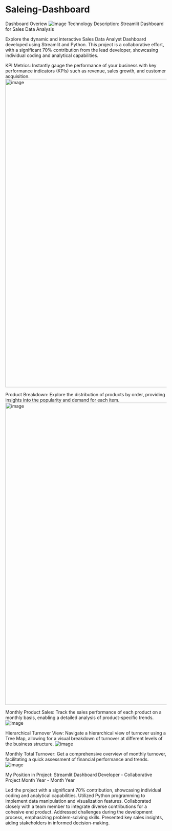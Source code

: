 ﻿# Saleing-Dashboard
 Dashboard Overiew 
![image](https://github.com/NguyenMinhTriB1910472/Saleing-Dashboard/assets/63711185/c98506fe-7d9b-4eb7-b31a-7ef3583e8355)
Technology Description:
Streamlit Dashboard for Sales Data Analysis

Explore the dynamic and interactive Sales Data Analyst Dashboard developed using Streamlit and Python. This project is a collaborative effort, with a significant 70% contribution from the lead developer, showcasing individual coding and analytical capabilities.


KPI Metrics: Instantly gauge the performance of your business with key performance indicators (KPIs) such as revenue, sales growth, and customer acquisition.
<img width="961" alt="image" src="https://github.com/NguyenMinhTriB1910472/Saleing-Dashboard/assets/63711185/ea0c81f9-8ce1-4739-b485-638b0d5836b1">

Product Breakdown: Explore the distribution of products by order, providing insights into the popularity and demand for each item.
<img width="942" alt="image" src="https://github.com/NguyenMinhTriB1910472/Saleing-Dashboard/assets/63711185/8b93d560-022b-4b6c-a902-7f82f1894d6e">

Monthly Product Sales: Track the sales performance of each product on a monthly basis, enabling a detailed analysis of product-specific trends.
![image](https://github.com/NguyenMinhTriB1910472/Saleing-Dashboard/assets/63711185/2374444a-886c-4825-86ae-173947bb79c1)

Hierarchical Turnover View: Navigate a hierarchical view of turnover using a Tree Map, allowing for a visual breakdown of turnover at different levels of the business structure.
![image](https://github.com/NguyenMinhTriB1910472/Saleing-Dashboard/assets/63711185/5e08ebab-c2bc-4acc-ad5f-408c1e1b7c6e)

Monthly Total Turnover: Get a comprehensive overview of monthly turnover, facilitating a quick assessment of financial performance and trends.
![image](https://github.com/NguyenMinhTriB1910472/Saleing-Dashboard/assets/63711185/ae7a0dd2-f38f-4af7-820b-5d81090dca6f)

My Position in Project:
Streamlit Dashboard Developer - Collaborative Project
Month Year - Month Year

Led the project with a significant 70% contribution, showcasing individual coding and analytical capabilities.
Utilized Python programming to implement data manipulation and visualization features.
Collaborated closely with a team member to integrate diverse contributions for a cohesive end product.
Addressed challenges during the development process, emphasizing problem-solving skills.
Presented key sales insights, aiding stakeholders in informed decision-making.
